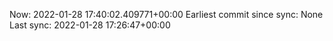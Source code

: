Now: 2022-01-28 17:40:02.409771+00:00 Earliest commit since sync: None Last sync: 2022-01-28 17:26:47+00:00
